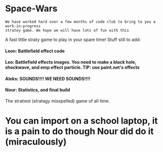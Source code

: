 # Space-Wars
	We have worked hard over a few months of code club to bring to you a work-in-progress
	stratey game. We hope we will have lots of fun with this
A fast little straty game to play in your spare time!
		Stuff still to add:
#### Leon: Battlefield effect code
#### Leo: Battlefield effects images. You need to make a black hole, shockwave, and emp effect particle. TIP: use paint.net's effects
#### Aleks: SOUNDS!!!! WE NEED SOUNDS!!!!
#### Nour: Statistics, and final build
The stratiest (stratagy misspelled) game of all time.

# You can import on a school laptop, it is a pain to do though Nour did do it (miraculously) 


